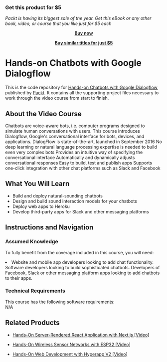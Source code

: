
### Get this product for $5

<i>Packt is having its biggest sale of the year. Get this eBook or any other book, video, or course that you like just for $5 each</i>


<b><p align='center'>[Buy now](https://packt.link/9781789130539)</p></b>


<b><p align='center'>[Buy similar titles for just $5](https://subscription.packtpub.com/search)</p></b>


# Hands-on Chatbots with Google Dialogflow	
This is the code repository for [Hands-on Chatbots with Google Dialogflow](https://www.packtpub.com/application-development/hands-chatbots-google-dialogflow), published by [Packt](https://www.packtpub.com/?utm_source=github). It contains all the supporting project files necessary to work through the video course from start to finish.
## About the Video Course
Chatbots are voice-aware bots, i.e. computer programs designed to simulate human conversations with users. This course introduces Dialogflow, Google's conversational interface for bots, devices, and applications. 
DialogFlow is state-of-the-art, launched in September 2016
No deep learning or natural language processing expertise is needed to build even very complex bots
Provides an intuitive way of specifying the conversational interface
Automatically and dynamically adjusts conversational responses
Easy to build, test and publish apps
Supports one-click integration with other chat platforms such as Slack and Facebook

<H2>What You Will Learn</H2>
<DIV class=book-info-will-learn-text>
<UL>
<LI> Build and deploy natural-sounding chatbots</LI>
<LI> Design and build sound interaction models for your chatbots</LI>
<LI> Deploy web apps to Heroku</LI>
<LI> Develop third-party apps for Slack and other messaging platforms</LI>
</UL></DIV>

## Instructions and Navigation
### Assumed Knowledge
To fully benefit from the coverage included in this course, you will need:<br/>
<DIV class=book-info-will-learn-text>
<LI> Website and mobile app developers looking to add chat functionality. Software developers looking to build sophisticated chatbots. Developers of Facebook, Slack or other messaging platform apps looking to add chatbots to their apps.</LI> 
<DIV>

### Technical Requirements
This course has the following software requirements:<br/>
N/A

## Related Products
* [Hands-On Server-Rendered React Application with Next.js [Video]](https://www.packtpub.com/application-development/hands-server-rendered-react-application-nextjs-video)

* [Hands-On Wireless Sensor Networks with ESP32 [Video]](https://www.packtpub.com/networking-and-servers/hands-wireless-sensor-networks-esp32-video)

* [Hands-On Web Development with Hyperapp V2 [Video]](https://www.packtpub.com/application-development/hands-web-development-hyperapp-v2-video)
